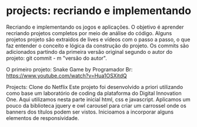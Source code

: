 # projects: recriando e implementando
Recriando e implementando os jogos e aplicações. O objetivo é aprender recriando projetos completos por meio de análise do código. Alguns projetos projeto são extraidos de lives e vídeos com o passo a passo, o que faz entender o conceito e lógica da construção do projeto.
Os commits são adicionados partindo da primeira versão original segundo o autor do projeto:
git commit - m "versão do autor".

O primeiro projeto: Snake Game by Programador Br: https://www.youtube.com/watch?v=Hua1OSXitdQ


Projects: Clone do Netflix
Este projeto foi desenvolvido a priori utilizando como base um laboratório de coding da plataforma do Digital Innovation One. Aqui utilizamos nesta parte inicial html, css e javascript. Aplicamos um pouco da biblioteca jquery e owl carousel para criar um carrossel onde os banners dos títulos podem ser vistos.
Inicioamos a incorporar alguns elementos de responsividade.
